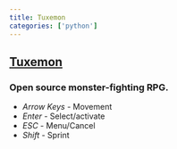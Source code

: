 ```yaml
---
title: Tuxemon
categories: ['python']
---
```

## [Tuxemon](https://github.com/Tuxemon/Tuxemon)

### Open source monster-fighting RPG.

* *Arrow Keys* - Movement
* *Enter* - Select/activate
* *ESC* - Menu/Cancel
* *Shift* - Sprint
